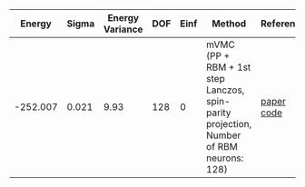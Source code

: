 | Energy   | Sigma | Energy Variance | DOF | Einf | Method                                                       | Reference |
|----------|-------|-----------------|-----|------|--------------------------------------------------------------|-----------|
| -252.007 | 0.021 | 9.93            | 128 | 0    | mVMC (PP + RBM + 1st step Lanczos, spin-parity projection, Number of RBM neurons: 128) | [paper](https://arxiv.org/abs/2311.11561) [code](https://github.com/issp-center-dev/mVMC) |

